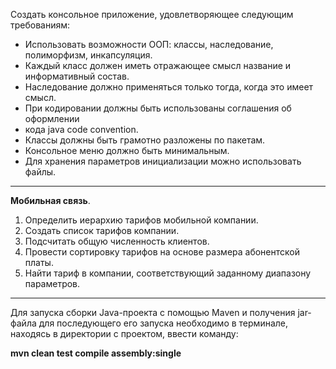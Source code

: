 Создать консольное приложение, удовлетворяющее следующим требованиям:
- Использовать возможности ООП: классы, наследование, полиморфизм, инкапсуляция.
- Каждый класс должен иметь отражающее смысл название и информативный состав.
- Наследование должно применяться только тогда, когда это имеет смысл.
- При кодировании должны быть использованы соглашения об оформлении 
- кода java code convention.
- Классы должны быть грамотно разложены по пакетам.
- Консольное меню должно быть минимальным.
- Для хранения параметров инициализации можно использовать файлы.
---
**Мобильная связь**. 
1. Определить иерархию тарифов мобильной компании.
2. Создать список тарифов компании.
3. Подсчитать общую численность клиентов.
4. Провести сортировку тарифов на основе размера абонентской платы.
5. Найти тариф в компании, соответствующий заданному диапазону параметров.
---
Для запуска сборки Java-проекта с помощью Maven и получения jar-файла для 
последующего его запуска необходимо в терминале, находясь в директории с
проектом, ввести команду:

**mvn clean test compile assembly:single**